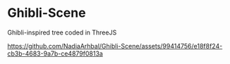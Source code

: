# Ghibli-Scene

Ghibli-inspired tree coded in ThreeJS

https://github.com/NadiaArhbal/Ghibli-Scene/assets/99414756/e18f8f24-cb3b-4683-9a7b-ce4879f0813a

